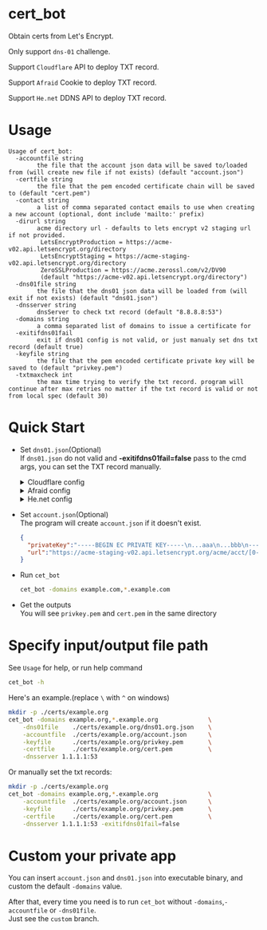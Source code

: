 # cert_bot
Obtain certs from Let's Encrypt.

Only support `dns-01` challenge.

Support `Cloudflare` API to deploy TXT record.

Support `Afraid` Cookie to deploy TXT record.

Support `He.net` DDNS API to deploy TXT record.

# Usage
```
Usage of cert_bot:
  -accountfile string
        the file that the account json data will be saved to/loaded from (will create new file if not exists) (default "account.json")
  -certfile string
        the file that the pem encoded certificate chain will be saved to (default "cert.pem")
  -contact string
        a list of comma separated contact emails to use when creating a new account (optional, dont include 'mailto:' prefix)
  -dirurl string
        acme directory url - defaults to lets encrypt v2 staging url if not provided.
         LetsEncryptProduction = https://acme-v02.api.letsencrypt.org/directory
         LetsEncryptStaging = https://acme-staging-v02.api.letsencrypt.org/directory
         ZeroSSLProduction = https://acme.zerossl.com/v2/DV90
         (default "https://acme-v02.api.letsencrypt.org/directory")
  -dns01file string
        the file that the dns01 json data will be loaded from (will exit if not exists) (default "dns01.json")
  -dnsserver string
        dnsServer to check txt record (default "8.8.8.8:53")
  -domains string
        a comma separated list of domains to issue a certificate for
  -exitifdns01fail
        exit if dns01 config is not valid, or just manualy set dns txt record (default true)
  -keyfile string
        the file that the pem encoded certificate private key will be saved to (default "privkey.pem")
  -txtmaxcheck int
        the max time trying to verify the txt record. program will continue after max retries no matter if the txt record is valid or not from local spec (default 30)
```

# Quick Start

+ Set `dns01.json`(Optional)  
If `dns01.json` do not valid and **-exitifdns01fail=false** pass to the cmd args, you can set the TXT record manually.
  <details>
      <summary>Cloudflare config</summary>


    
    If `api-email` is not empty, the auth uses header `X-Auth-Email` and `X-Auth-Key`; or else it just use header `Authorization`.  
    See <https://dash.cloudflare.com/profile/api-tokens>

    + `X-Auth-Email` + `X-Auth-Key`
    ```json
    {
      "type": "cloudflare",
      "config": {
        "api-email": "cf email account",
        "api-key": "global key",
        "domain": "the root domain in the dash borad panel. e.g. example.com"
      }
    }
    ```
    + `Authorization`
    ```json
    {
      "type": "cloudflare",
      "config": {
        "api-key": "dedicated token",
        "domain": "the root domain in the dash borad panel. e.g. example.com"
      }
    }
    ```
  </details>

  <details>
      <summary>Afraid config</summary>


    
    See <https://freedns.afraid.org/faq/#17>

    ```json
    {
      "type": "cloudflare",
      "config": {
        "dns_cookie": "get from browser",
        "domain_id": "number format id, get it from browser"
      }
    }
    ```
  </details>

  <details>
      <summary>He.net config</summary>


    
    See <https://dns.he.net/docs.html>. If you want to get cert of `xxx.com`, create a TXT record `_acme-challenge.xxx.com` and enable DDNS first. Besides, don't forget to set password at the same time.

    ```json
    {
        "type": "he",
        "config": {
            "domain":   "domain for dns01 challenge",
            "password": "password for specific txt record"
        }
    }
    ```
  </details>


+ Set `account.json`(Optional)  
The program will create `account.json` if it doesn't exist.  
  ```json
  {
    "privateKey":"-----BEGIN EC PRIVATE KEY-----\n...aaa\n...bbb\n-----END EC PRIVATE KEY-----\n",
    "url":"https://acme-staging-v02.api.letsencrypt.org/acme/acct/[0-9]+"
  }
  ```

+ Run `cet_bot`
  ```sh
  cet_bot -domains example.com,*.example.com
  ```

+ Get the outputs  
You will see `privkey.pem` and `cert.pem` in the same directory


# Specify input/output file path
See `Usage` for  help, or run help command
```sh
cet_bot -h
```

Here's an example.(replace `\` with `^` on windows)
```sh
mkdir -p ./certs/example.org
cet_bot -domains example.org,*.example.org              \
    -dns01file    ./certs/example.org/dns01.org.json    \
    -accountfile  ./certs/example.org/account.json      \
    -keyfile      ./certs/example.org/privkey.pem       \
    -certfile     ./certs/example.org/cert.pem          \
    -dnsserver 1.1.1.1:53
```

Or manually set the txt records:
```sh
mkdir -p ./certs/example.org
cet_bot -domains example.org,*.example.org              \
    -accountfile  ./certs/example.org/account.json      \
    -keyfile      ./certs/example.org/privkey.pem       \
    -certfile     ./certs/example.org/cert.pem          \
    -dnsserver 1.1.1.1:53 -exitifdns01fail=false
```

# Custom your private app
You can insert `account.json` and `dns01.json` into executable binary, and custom the default `-domains` value.  

After that, every time you need is to run `cet_bot` without `-domains`,`-accountfile` or `-dns01file`.  
Just see the `custom` branch.